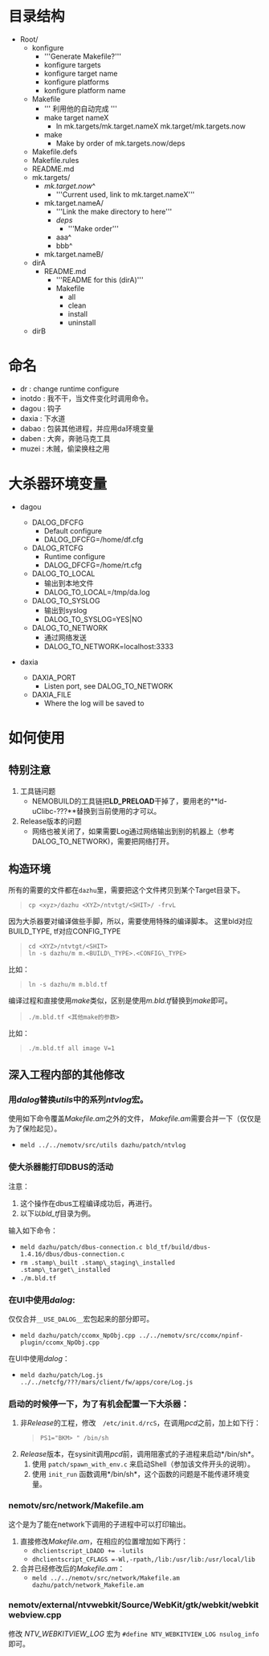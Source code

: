 
# 目录结构
- Root/
    - konfigure
        - '''Generate Makefile?'''
        - konfigure targets
        - konfigure target name
        - konfigure platforms
        - konfigure platform name
    - Makefile
        - ''' 利用他的自动完成 '''
        - make target nameX
            - ln mk.targets/mk.target.nameX mk.target/mk.targets.now
        - make
            - Make by order of mk.targets.now/deps
    - Makefile.defs
    - Makefile.rules
    - README.md
    - mk.targets/
        - _mk.target.now_^
            - '''Current used, link to mk.target.nameX'''
        - mk.target.nameA/
            - '''Link the make directory to here'''
            - _deps_
                - '''Make order'''
            - aaa^
            - bbb^
        - mk.target.nameB/
    - dirA
        - README.md
            - '''README for this (dirA)'''
            - Makefile
                - all
                - clean
                - install
                - uninstall
    - dirB


# 命名
- dr : change runtime configure
- inotdo : 我不干，当文件变化时调用命令。
- dagou : 钩子
- daxia : 下水道
- dabao : 包装其他进程，并应用da环境变量
- daben : 大奔，奔驰马克工具
- muzei : 木贼，偷梁换柱之用


# 大杀器环境变量
- dagou
    - DALOG\_DFCFG 
        - Default configure
        - DALOG\_DFCFG=/home/df.cfg
    - DALOG\_RTCFG 
        - Runtime configure
        - DALOG\_DFCFG=/home/rt.cfg
    - DALOG\_TO\_LOCAL 
        - 输出到本地文件
        - DALOG\_TO\_LOCAL=/tmp/da.log
    - DALOG\_TO\_SYSLOG 
        - 输出到syslog
        - DALOG\_TO\_SYSLOG=YES|NO
    - DALOG\_TO\_NETWORK
        - 通过网络发送
        - DALOG\_TO\_NETWORK=localhost:3333

- daxia
    - DAXIA\_PORT
        - Listen port, see DALOG\_TO\_NETWORK
    - DAXIA\_FILE
        - Where the log will be saved to

# 如何使用

## 特别注意
1. 工具链问题
    - NEMOBUILD的工具链把**LD\_PRELOAD**干掉了，要用老的**ld-uClibc-???**替换到当前使用的才可以。
1. Release版本的问题
    - 网络也被关闭了，如果需要Log通过网络输出到别的机器上（参考 DALOG\_TO\_NETWORK)，需要把网络打开。

## 构造环境
所有的需要的文件都在`dazhu`里，需要把这个文件拷贝到某个Target目录下。 
>    `cp <xyz>/dazhu <XYZ>/ntvtgt/<SHIT>/ -frvL`

因为大杀器要对编译做些手脚，所以，需要使用特殊的编译脚本。 这里bld对应BUILD\_TYPE, tf对应CONFIG\_TYPE
> `cd <XYZ>/ntvtgt/<SHIT>`<br/>
> `ln -s dazhu/m m.<BUILD\_TYPE>.<CONFIG\_TYPE>`   

比如：
> `ln -s dazhu/m m.bld.tf`   


编译过程和直接使用*make*类似，区别是使用*m.bld.tf*替换到*make*即可。
> `./m.bld.tf <其他make的参数>`

比如：
> `./m.bld.tf all image V=1`

## 深入工程内部的其他修改
### 用*dalog*替换*utils*中的系列*ntvlog*宏。

使用如下命令覆盖*Makefile.am*之外的文件，
*Makefile.am*需要合并一下（仅仅是为了保险起见）。
- `meld ../../nemotv/src/utils dazhu/patch/ntvlog`

### 使大杀器能打印DBUS的活动

注意：
1. 这个操作在dbus工程编译成功后，再进行。
1. 以下以*bld_tf*目录为例。

输入如下命令：
- `meld dazhu/patch/dbus-connection.c bld_tf/build/dbus-1.4.16/dbus/dbus-connection.c`
- `rm .stamp\_built .stamp\_staging\_installed .stamp\_target\_installed`
- `./m.bld.tf`

### 在UI中使用*dalog*:

仅仅合并`__USE_DALOG__`宏包起来的部分即可。
- `meld dazhu/patch/ccomx_NpObj.cpp ../../nemotv/src/ccomx/npinf-plugin/ccomx_NpObj.cpp`

在UI中使用*dalog*：
- `meld dazhu/patch/Log.js ../../netcfg/???/mars/client/fw/apps/core/Log.js`

### 启动的时候停一下，为了有机会配置一下大杀器：

1. 非*Release*的工程，修改　`/etc/init.d/rcS`，在调用*pcd*之前，加上如下行：
    > `PS1="BKM> " /bin/sh`
1. *Release*版本，在sysinit调用*pcd*前，调用阻塞式的子进程来启动*/bin/sh*。
    1. 使用 `patch/spawn_with_env.c` 来启动Shell（参加该文件开头的说明）。
    1. 使用 `init_run` 函数调用*/bin/sh*，这个函数的问题是不能传递环境变量。

### nemotv/src/network/Makefile.am
这个是为了能在network下调用的子进程中可以打印输出。

1. 直接修改*Makefile.am*，在相应的位置增加如下两行：
    - `dhclientscript_LDADD += -lutils`
    - `dhclientscript_CFLAGS =-Wl,-rpath,/lib:/usr/lib:/usr/local/lib`
1. 合并已经修改后的*Makefile.am*：
    - `meld ../../nemotv/src/network/Makefile.am dazhu/patch/network_Makefile.am`

### nemotv/external/ntvwebkit/Source/WebKit/gtk/webkit/webkitwebview.cpp
修改 *NTV_WEBKITVIEW_LOG* 宏为 `#define NTV_WEBKITVIEW_LOG nsulog_info` 即可。

